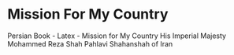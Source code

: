 # Mission For My Country
Persian Book - Latex - Mission for My Country His Imperial Majesty Mohammed Reza Shah Pahlavi Shahanshah of Iran

